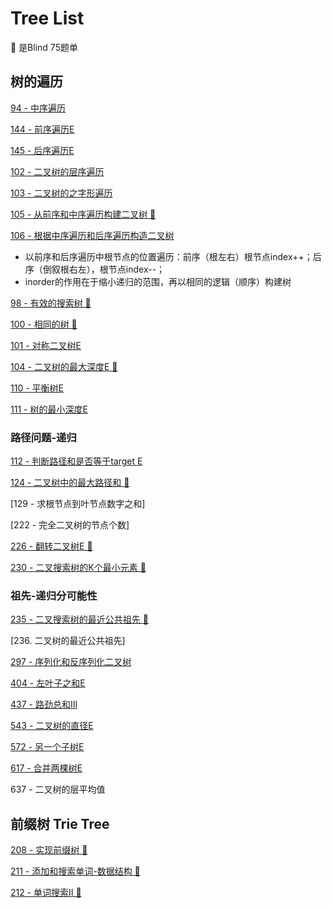 # Tree List
🌲 是Blind 75题单

## 树的遍历

[94 - 中序遍历](https://github.com/xiaoshuzhao/leetcode-notes-java/blob/main/%E6%95%B0%E6%8D%AE%E7%BB%93%E6%9E%84/%E4%BA%8C%E5%8F%89%E6%A0%91/94.%20%E4%B8%AD%E5%BA%8F%E9%81%8D%E5%8E%86.md)

[144 - 前序遍历E](https://github.com/xiaoshuzhao/leetcode-notes-java/blob/main/%E6%95%B0%E6%8D%AE%E7%BB%93%E6%9E%84/%E4%BA%8C%E5%8F%89%E6%A0%91/144.%20%E5%89%8D%E5%BA%8F%E9%81%8D%E5%8E%86.md)

[145 - 后序遍历E](https://github.com/xiaoshuzhao/leetcode-notes-java/blob/main/%E6%95%B0%E6%8D%AE%E7%BB%93%E6%9E%84/%E4%BA%8C%E5%8F%89%E6%A0%91/145.%E5%90%8E%E5%BA%8F%E9%81%8D%E5%8E%86.md)

[102 - 二叉树的层序遍历](https://github.com/xiaoshuzhao/leetcode-notes-java/blob/main/%E6%95%B0%E6%8D%AE%E7%BB%93%E6%9E%84/%E4%BA%8C%E5%8F%89%E6%A0%91/102.%20%E4%BA%8C%E5%8F%89%E6%A0%91%E7%9A%84%E5%B1%82%E5%BA%8F%E9%81%8D%E5%8E%86.md)

[103 - 二叉树的之字形遍历](https://github.com/xiaoshuzhao/leetcode-java/blob/main/%E6%95%B0%E6%8D%AE%E7%BB%93%E6%9E%84/%E4%BA%8C%E5%8F%89%E6%A0%91/103.%20%E4%BA%8C%E5%8F%89%E6%A0%91%E7%9A%84%E4%B9%8B%E5%AD%97%E5%BD%A2%E9%81%8D%E5%8E%86.md)


[105 - 从前序和中序遍历构建二叉树 🌲](https://github.com/xiaoshuzhao/leetcode-notes-java/blob/main/%E6%95%B0%E6%8D%AE%E7%BB%93%E6%9E%84/%E4%BA%8C%E5%8F%89%E6%A0%91/105.%20%E4%BB%8E%E5%89%8D%E5%BA%8F%E5%92%8C%E4%B8%AD%E5%BA%8F%E9%81%8D%E5%8E%86%E6%9E%84%E5%BB%BA%E4%BA%8C%E5%8F%89%E6%A0%91.md)

[106 - 根据中序遍历和后序遍历构造二叉树](https://github.com/xiaoshuzhao/leetcode-java/blob/main/%E6%95%B0%E6%8D%AE%E7%BB%93%E6%9E%84/%E4%BA%8C%E5%8F%89%E6%A0%91/106.%20%E6%A0%B9%E6%8D%AE%E4%B8%AD%E5%BA%8F%E9%81%8D%E5%8E%86%E5%92%8C%E5%90%8E%E5%BA%8F%E9%81%8D%E5%8E%86%E6%9E%84%E9%80%A0%E4%BA%8C%E5%8F%89%E6%A0%91.md)

- 以前序和后序遍历中根节点的位置遍历：前序（根左右）根节点index++；后序（倒叙根右左），根节点index--；
- inorder的作用在于缩小递归的范围，再以相同的逻辑（顺序）构建树

[98 - 有效的搜索树 🌲](https://github.com/xiaoshuzhao/leetcode-notes-java/blob/main/%E6%95%B0%E6%8D%AE%E7%BB%93%E6%9E%84/%E4%BA%8C%E5%8F%89%E6%A0%91/98.%20%E6%9C%89%E6%95%88%E4%BA%8C%E5%8F%89%E6%90%9C%E7%B4%A2%E6%A0%91.md)

[100 - 相同的树 🌲](https://github.com/xiaoshuzhao/leetcode-notes-java/blob/main/%E6%95%B0%E6%8D%AE%E7%BB%93%E6%9E%84/%E4%BA%8C%E5%8F%89%E6%A0%91/100-%E7%9B%B8%E5%90%8C%E7%9A%84%E6%A0%91.md)

[101 - 对称二叉树E](https://github.com/xiaoshuzhao/leetcode-notes-java/blob/main/%E6%95%B0%E6%8D%AE%E7%BB%93%E6%9E%84/%E4%BA%8C%E5%8F%89%E6%A0%91/101.%20%E5%AF%B9%E7%A7%B0%E4%BA%8C%E5%8F%89%E6%A0%91.md)

[104 - 二叉树的最大深度E 🌲](https://github.com/xiaoshuzhao/leetcode-notes-java/blob/main/%E6%95%B0%E6%8D%AE%E7%BB%93%E6%9E%84/%E4%BA%8C%E5%8F%89%E6%A0%91/104.%20%E4%BA%8C%E5%8F%89%E6%A0%91%E7%9A%84%E6%9C%80%E5%A4%A7%E6%B7%B1%E5%BA%A6.md)

[110 - 平衡树E](https://github.com/xiaoshuzhao/leetcode-notes-java/blob/main/%E6%95%B0%E6%8D%AE%E7%BB%93%E6%9E%84/%E4%BA%8C%E5%8F%89%E6%A0%91/110.%20%E5%B9%B3%E8%A1%A1%E6%A0%91.md)

[111 - 树的最小深度E](https://github.com/xiaoshuzhao/leetcode-notes-java/blob/main/%E6%95%B0%E6%8D%AE%E7%BB%93%E6%9E%84/%E4%BA%8C%E5%8F%89%E6%A0%91/111.%20%E6%A0%91%E7%9A%84%E6%9C%80%E5%B0%8F%E6%B7%B1%E5%BA%A6.md)

### 路径问题-递归

[112 - 判断路径和是否等于target E](https://github.com/xiaoshuzhao/leetcode-notes-java/blob/main/%E6%95%B0%E6%8D%AE%E7%BB%93%E6%9E%84/%E4%BA%8C%E5%8F%89%E6%A0%91/112.%20%E5%88%A4%E6%96%AD%E8%B7%AF%E5%BE%84%E5%92%8C%E6%98%AF%E5%90%A6%E7%AD%89%E4%BA%8Etarget.md)

[124 - 二叉树中的最大路径和 🌲](https://github.com/xiaoshuzhao/leetcode-java/blob/main/%E6%95%B0%E6%8D%AE%E7%BB%93%E6%9E%84/%E4%BA%8C%E5%8F%89%E6%A0%91/124.%20%E4%BA%8C%E5%8F%89%E6%A0%91%E4%B8%AD%E7%9A%84%E6%9C%80%E5%A4%A7%E8%B7%AF%E5%BE%84%E5%92%8C.md)

[129 - 求根节点到叶节点数字之和]

[222 - 完全二叉树的节点个数]

[226 - 翻转二叉树E 🌲](https://github.com/xiaoshuzhao/leetcode-notes-java/blob/main/%E6%95%B0%E6%8D%AE%E7%BB%93%E6%9E%84/%E4%BA%8C%E5%8F%89%E6%A0%91/226.%20%E7%BF%BB%E8%BD%AC%E4%BA%8C%E5%8F%89%E6%A0%91.md)

[230 - 二叉搜索树的K个最小元素 🌲](https://github.com/xiaoshuzhao/leetcode-notes-java/blob/main/%E6%95%B0%E6%8D%AE%E7%BB%93%E6%9E%84/%E4%BA%8C%E5%8F%89%E6%A0%91/230.%20%E4%BA%8C%E5%8F%89%E6%90%9C%E7%B4%A2%E6%A0%91%E7%9A%84%E7%AC%ACK%E4%B8%AA%E6%9C%80%E5%B0%8F%E5%80%BC.md)

### 祖先-递归分可能性

[235 - 二叉搜索树的最近公共祖先 🌲](https://github.com/xiaoshuzhao/leetcode-notes-java/blob/main/%E6%95%B0%E6%8D%AE%E7%BB%93%E6%9E%84/%E4%BA%8C%E5%8F%89%E6%A0%91/235.%20%E4%BA%8C%E5%8F%89%E6%90%9C%E7%B4%A2%E6%A0%91%E7%9A%84%E6%9C%80%E8%BF%91%E5%85%AC%E5%85%B1%E7%A5%96%E5%85%88.md)

[236. 二叉树的最近公共祖先]

[297 - 序列化和反序列化二叉树](https://github.com/xiaoshuzhao/leetcode-java/blob/main/%E6%95%B0%E6%8D%AE%E7%BB%93%E6%9E%84/%E4%BA%8C%E5%8F%89%E6%A0%91/297.%20%E5%BA%8F%E5%88%97%E5%8C%96%E5%92%8C%E5%8F%8D%E5%BA%8F%E5%88%97%E5%8C%96%E4%BA%8C%E5%8F%89%E6%A0%91.md)

[404 - 左叶子之和E](https://github.com/xiaoshuzhao/leetcode-notes-java/blob/main/%E6%95%B0%E6%8D%AE%E7%BB%93%E6%9E%84/%E4%BA%8C%E5%8F%89%E6%A0%91/404%20%E5%B7%A6%E5%8F%B6%E5%AD%90%E4%B9%8B%E5%92%8C.md)

[437 - 路劲总和III](https://github.com/xiaoshuzhao/leetcode-notes-java/blob/main/%E6%95%B0%E6%8D%AE%E7%BB%93%E6%9E%84/%E4%BA%8C%E5%8F%89%E6%A0%91/437.%20%E8%B7%AF%E5%8A%B2%E6%80%BB%E5%92%8CIII.md)

[543 - 二叉树的直径E](https://github.com/xiaoshuzhao/leetcode-notes-java/blob/main/%E6%95%B0%E6%8D%AE%E7%BB%93%E6%9E%84/%E4%BA%8C%E5%8F%89%E6%A0%91/543.%20%E4%BA%8C%E5%8F%89%E6%A0%91%E7%9A%84%E7%9B%B4%E5%BE%84.md)

[572 - 另一个子树E](https://github.com/xiaoshuzhao/leetcode-notes-java/blob/main/%E6%95%B0%E6%8D%AE%E7%BB%93%E6%9E%84/%E4%BA%8C%E5%8F%89%E6%A0%91/572.%20%E5%8F%A6%E4%B8%80%E4%B8%AA%E5%AD%90%E6%A0%91.md)

[617 - 合并两棵树E](https://github.com/xiaoshuzhao/leetcode-notes-java/blob/main/%E6%95%B0%E6%8D%AE%E7%BB%93%E6%9E%84/%E4%BA%8C%E5%8F%89%E6%A0%91/617.%20%E5%90%88%E5%B9%B6%E4%B8%A4%E6%A3%B5%E6%A0%91.md)

637 - 二叉树的层平均值

## 前缀树 Trie Tree

[208 - 实现前缀树 🌲](https://github.com/xiaoshuzhao/leetcode-notes-java/blob/main/%E6%95%B0%E6%8D%AE%E7%BB%93%E6%9E%84/%E4%BA%8C%E5%8F%89%E6%A0%91/208.%20%E5%AE%9E%E7%8E%B0%E5%89%8D%E7%BC%80%E6%A0%91.md)

[211 - 添加和搜索单词-数据结构 🌲](https://github.com/xiaoshuzhao/leetcode-notes-java/blob/main/%E6%95%B0%E6%8D%AE%E7%BB%93%E6%9E%84/%E4%BA%8C%E5%8F%89%E6%A0%91/211.%20%20%E6%B7%BB%E5%8A%A0%E5%92%8C%E6%90%9C%E7%B4%A2%E5%8D%95%E8%AF%8D-%E6%95%B0%E6%8D%AE%E7%BB%93%E6%9E%84.md)

[212 - 单词搜索II 🌲](https://github.com/xiaoshuzhao/leetcode-java/blob/main/%E6%95%B0%E6%8D%AE%E7%BB%93%E6%9E%84/%E4%BA%8C%E5%8F%89%E6%A0%91/212.%20%E5%8D%95%E8%AF%8D%E6%90%9C%E7%B4%A2II.md)



